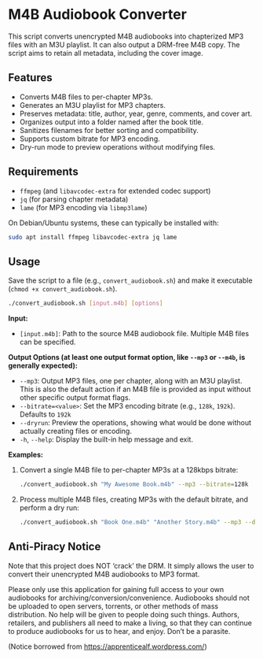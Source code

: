 # M4B Audiobook Converter

This script converts unencrypted M4B audiobooks into chapterized MP3 files with an M3U playlist. It can also output a DRM-free M4B copy. The script aims to retain all metadata, including the cover image.

## Features

*   Converts M4B files to per-chapter MP3s.
*   Generates an M3U playlist for MP3 chapters.
*   Preserves metadata: title, author, year, genre, comments, and cover art.
*   Organizes output into a folder named after the book title.
*   Sanitizes filenames for better sorting and compatibility.
*   Supports custom bitrate for MP3 encoding.
*   Dry-run mode to preview operations without modifying files.

## Requirements

*   `ffmpeg` (and `libavcodec-extra` for extended codec support)
*   `jq` (for parsing chapter metadata)
*   `lame` (for MP3 encoding via `libmp3lame`)

On Debian/Ubuntu systems, these can typically be installed with:
```bash
sudo apt install ffmpeg libavcodec-extra jq lame
```

## Usage

Save the script to a file (e.g., `convert_audiobook.sh`) and make it executable (`chmod +x convert_audiobook.sh`).

```bash
./convert_audiobook.sh [input.m4b] [options]
```

**Input:**
*   `[input.m4b]`: Path to the source M4B audiobook file. Multiple M4B files can be specified.

**Output Options (at least one output format option, like `--mp3` or `--m4b`, is generally expected):**

*   `--mp3`: Output MP3 files, one per chapter, along with an M3U playlist. This is also the default action if an M4B file is provided as input without other specific output format flags.
*   `--bitrate=<value>`: Set the MP3 encoding bitrate (e.g., `128k`, `192k`). Defaults to `192k`
*   `--dryrun`: Preview the operations, showing what would be done without actually creating files or encoding.
*   `-h`, `--help`: Display the built-in help message and exit.

**Examples:**

1.  Convert a single M4B file to per-chapter MP3s at a 128kbps bitrate:
    ```bash
    ./convert_audiobook.sh "My Awesome Book.m4b" --mp3 --bitrate=128k
    ```

2.  Process multiple M4B files, creating MP3s with the default bitrate, and perform a dry run:
    ```bash
    ./convert_audiobook.sh "Book One.m4b" "Another Story.m4b" --mp3 --dryrun
    ```

## Anti-Piracy Notice

Note that this project does NOT ‘crack’ the DRM. It simply allows the user to convert their unencrypted M4B audiobooks to MP3 format.

Please only use this application for gaining full access to your own audiobooks for archiving/conversion/convenience. Audiobooks should not be uploaded to open servers, torrents, or other methods of mass distribution. No help will be given to people doing such things. Authors, retailers, and publishers all need to make a living, so that they can continue to produce audiobooks for us to hear, and enjoy. Don’t be a parasite.

(Notice borrowed from https://apprenticealf.wordpress.com/)